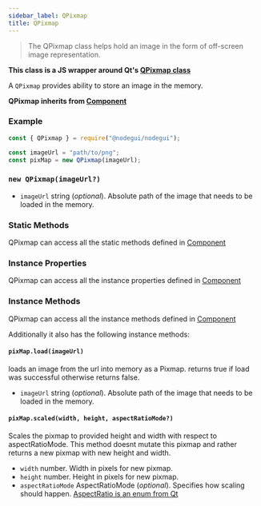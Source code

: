 ```yaml
---
sidebar_label: QPixmap
title: QPixmap
---
```


> The QPixmap class helps hold an image in the form of off-screen image representation.

**This class is a JS wrapper around Qt's [QPixmap class](https://doc.qt.io/qt-5/qpixmap.html)**

A `QPixmap` provides ability to store an image in the memory.

**QPixmap inherits from [Component](api/Component.md)**

### Example

```javascript
const { QPixmap } = require("@nodegui/nodegui");

const imageUrl = "path/to/png";
const pixMap = new QPixmap(imageUrl);
```

### `new QPixmap(imageUrl?)`

- `imageUrl` string (_optional_). Absolute path of the image that needs to be loaded in the memory.

### Static Methods

QPixmap can access all the static methods defined in [Component](api/Component.md)

### Instance Properties

QPixmap can access all the instance properties defined in [Component](api/Component.md)

### Instance Methods

QPixmap can access all the instance methods defined in [Component](api/Component.md)

Additionally it also has the following instance methods:

#### `pixMap.load(imageUrl)`

loads an image from the url into memory as a Pixmap.
returns true if load was successful otherwise returns false.

- `imageUrl` string (_optional_). Absolute path of the image that needs to be loaded in the memory.

#### `pixMap.scaled(width, height, aspectRatioMode?)`

Scales the pixmap to provided height and width with respect to aspectRatioMode.
This method doesnt mutate this pixmap and rather returns a new pixmap with new height and width.

- `width` number. Width in pixels for new pixmap.
- `height` number. Height in pixels for new pixmap.
- `aspectRatioMode` AspectRatioMode (_optional_). Specifies how scaling should happen. [AspectRatio is an enum from Qt](api/QtEnums.md)
